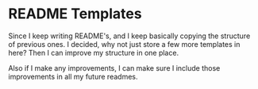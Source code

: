 # README Templates

Since I keep writing README's, and I keep basically copying the structure of previous ones. 
I decided, why not just store a few more templates in here? Then I can improve my structure in one place. 

Also if I make any improvements, I can make sure I include those improvements in all my future readmes. 
